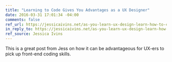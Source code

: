 ```yaml
---
title: "Learning to Code Gives You Advantages as a UX Designer"
date: 2016-03-31 17:01:34 -04:00
comments: false
ref_url: https://jessicaivins.net/as-you-learn-ux-design-learn-how-to-code/
in_reply_to: https://jessicaivins.net/as-you-learn-ux-design-learn-how-to-code/
ref_source: Jessica Ivins
---
```


This is a great post from Jess on how it can be advantageous for UX-ers to pick up front-end coding skills.
